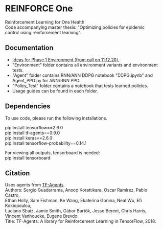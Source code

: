 # REINFORCE One
Reinforcement Learning for One Health  
Code accompanying master thesis: "Optimizing policies for epidemic control using reinforcement learning".

## Documentation 
  - [Ideas for Phase 1 Environment (from call on 11.12.20).](docs/2020-12-11-Note.pdf)
  - "Environment" folder contains all environment variants and environment tests.
  - "Agent" folder contains RNN/ANN DDPG notebook "DDPG.ipynb" and Agent_PPO.py for ANN/RNN PPO.
  - "Policy_Test" folder contains a notebook that tests learned policies.
  - Usage guides can be found in each folder.
  
## Dependencies  
To use code, please run the following installations.  

pip install tensorflow==2.6.0  
pip install tf-agents==0.9.0  
pip install keras==2.6.0  
pip install tensorflow-probability==0.14.1

For viewing all outputs, tensorboard is needed:  
pip install tensorboard

## Citation

Uses agents from [TF-Agents](https://github.com/tensorflow/agents).  
Authors: Sergio Guadarrama, Anoop Korattikara, Oscar Ramirez, Pablo Castro,  
Ethan Holly, Sam Fishman, Ke Wang, Ekaterina Gonina, Neal Wu, Efi Kokiopoulou,  
Luciano Sbaiz, Jamie Smith, Gábor Bartók, Jesse Berent, Chris Harris, Vincent Vanhoucke, Eugene Brevdo.  
Title: TF-Agents: A library for Reinforcement Learning in TensorFlow, 2018.
